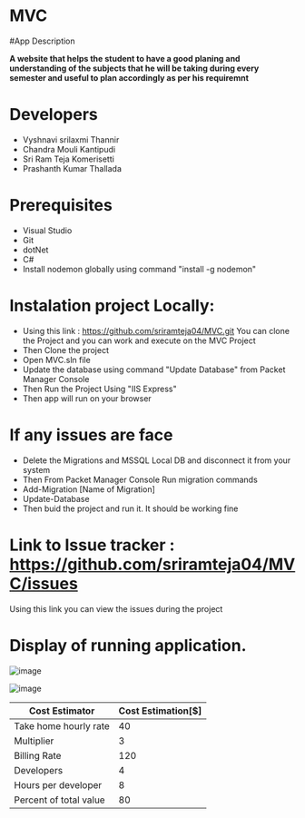 # MVC
#App Description

**A website that helps the student to have a good planing and understanding of the subjects that he will be taking during every semester and useful to plan accordingly as per his requiremnt**

# Developers
- Vyshnavi srilaxmi Thannir
- Chandra Mouli Kantipudi
- Sri Ram Teja Komerisetti
- Prashanth Kumar Thallada

# Prerequisites 

- Visual Studio 
- Git
- dotNet
- C#
- Install nodemon globally using command "install -g nodemon"

# Instalation project Locally:

- Using this link : https://github.com/sriramteja04/MVC.git You can clone the Project and you can work and execute on the MVC Project 
- Then Clone the project
- Open MVC.sln file 
- Update the database using command "Update Database" from Packet Manager Console
- Then Run the Project Using "IIS Express"
- Then app will run on your browser

# If any issues are face 
- Delete the Migrations and MSSQL Local DB and disconnect it from your system 
- Then From Packet Manager Console Run migration commands
- Add-Migration [Name of Migration]
- Update-Database
- Then buid the project and run it. 
It should be working fine 


# Link to Issue tracker : https://github.com/sriramteja04/MVC/issues
Using this link you can view the issues during the project 

# Display of running application. 
![image](https://user-images.githubusercontent.com/35507658/54849170-7c4f3980-4cb1-11e9-8594-f12876e78ca8.png)

![image](https://user-images.githubusercontent.com/35507658/54849125-5a55b700-4cb1-11e9-90a1-bddcec994254.png)

| Cost Estimator         | Cost Estimation[$] |
|------------------------|--------------------|
| Take home hourly rate  | 40                 |
| Multiplier             | 3                  |
| Billing Rate           | 120                |
| Developers             | 4                  |
| Hours per developer    | 8                  |
| Percent of total value | 80                 |
    




